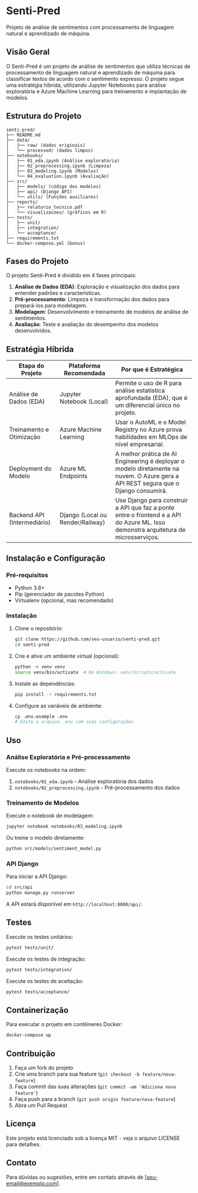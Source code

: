 # Senti-Pred

Projeto de análise de sentimentos com processamento de linguagem natural e aprendizado de máquina.

## Visão Geral

O Senti-Pred é um projeto de análise de sentimentos que utiliza técnicas de processamento de linguagem natural e aprendizado de máquina para classificar textos de acordo com o sentimento expresso. O projeto segue uma estratégia híbrida, utilizando Jupyter Notebooks para análise exploratória e Azure Machine Learning para treinamento e implantação de modelos.

## Estrutura do Projeto

```
senti-pred/
├── README.md
├── data/
│   ├── raw/ (dados originais)
│   └── processed/ (dados limpos)
├── notebooks/
│   ├── 01_eda.ipynb (Análise exploratória)
│   ├── 02_preprocessing.ipynb (Limpeza)
│   ├── 03_modeling.ipynb (Modelos)
│   └── 04_evaluation.ipynb (Avaliação)
├── src/
│   ├── models/ (código dos modelos)
│   ├── api/ (Django API)
│   └── utils/ (Funções auxiliares)
├── reports/
│   ├── relatorio_tecnico.pdf
│   └── visualizacoes/ (gráficos em R)
├── tests/
│   ├── unit/
│   ├── integration/
│   └── acceptance/
├── requirements.txt
└── docker-compose.yml (bonus)
```

## Fases do Projeto

O projeto Senti-Pred é dividido em 4 fases principais:

1. **Análise de Dados (EDA)**: Exploração e visualização dos dados para entender padrões e características.
2. **Pré-processamento**: Limpeza e transformação dos dados para prepará-los para modelagem.
3. **Modelagem**: Desenvolvimento e treinamento de modelos de análise de sentimentos.
4. **Avaliação**: Teste e avaliação do desempenho dos modelos desenvolvidos.

## Estratégia Híbrida

| Etapa do Projeto | Plataforma Recomendada | Por que é Estratégica |
|------------------|------------------------|------------------------|
| Análise de Dados (EDA) | Jupyter Notebook (Local) | Permite o uso de R para análise estatística aprofundada (EDA), que é um diferencial único no projeto. |
| Treinamento e Otimização | Azure Machine Learning | Usar o AutoML e o Model Registry no Azure prova habilidades em MLOps de nível empresarial. |
| Deployment do Modelo | Azure ML Endpoints | A melhor prática de AI Engineering é deployar o modelo diretamente na nuvem. O Azure gera a API REST segura que o Django consumirá. |
| Backend API (Intermediário) | Django (Local ou Render/Railway) | Use Django para construir a API que faz a ponte entre o frontend e a API do Azure ML. Isso demonstra arquitetura de microsserviços. |

## Instalação e Configuração

### Pré-requisitos

- Python 3.8+
- Pip (gerenciador de pacotes Python)
- Virtualenv (opcional, mas recomendado)

### Instalação

1. Clone o repositório:
   ```bash
   git clone https://github.com/seu-usuario/senti-pred.git
   cd senti-pred
   ```

2. Crie e ative um ambiente virtual (opcional):
   ```bash
   python -m venv venv
   source venv/bin/activate  # No Windows: venv\Scripts\activate
   ```

3. Instale as dependências:
   ```bash
   pip install -r requirements.txt
   ```

4. Configure as variáveis de ambiente:
   ```bash
   cp .env.example .env
   # Edite o arquivo .env com suas configurações
   ```

## Uso

### Análise Exploratória e Pré-processamento

Execute os notebooks na ordem:

1. `notebooks/01_eda.ipynb` - Análise exploratória dos dados
2. `notebooks/02_preprocessing.ipynb` - Pré-processamento dos dados

### Treinamento de Modelos

Execute o notebook de modelagem:

```bash
jupyter notebook notebooks/03_modeling.ipynb
```

Ou treine o modelo diretamente:

```bash
python src/models/sentiment_model.py
```

### API Django

Para iniciar a API Django:

```bash
cd src/api
python manage.py runserver
```

A API estará disponível em `http://localhost:8000/api/`.

## Testes

Execute os testes unitários:

```bash
pytest tests/unit/
```

Execute os testes de integração:

```bash
pytest tests/integration/
```

Execute os testes de aceitação:

```bash
pytest tests/acceptance/
```

## Containerização

Para executar o projeto em contêineres Docker:

```bash
docker-compose up
```

## Contribuição

1. Faça um fork do projeto
2. Crie uma branch para sua feature (`git checkout -b feature/nova-feature`)
3. Faça commit das suas alterações (`git commit -am 'Adiciona nova feature'`)
4. Faça push para a branch (`git push origin feature/nova-feature`)
5. Abra um Pull Request

## Licença

Este projeto está licenciado sob a licença MIT - veja o arquivo LICENSE para detalhes.

## Contato

Para dúvidas ou sugestões, entre em contato através de [seu-email@exemplo.com].